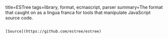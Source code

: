 title=ESTree
tags=library, format, ecmascript, parser
summary=The format that caught on as a lingua franca for tools that manipulate JavaScript source code.
~~~~~~

[Source](https://github.com/estree/estree)
